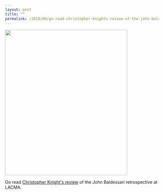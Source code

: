 ```yaml
---
layout: post
title: ""
permalink: /2010/06/go-read-christopher-knights-review-of-the-john-baldessari-retrospective-at-lacma.html
---
```


<img at:linkto_xid="6a00d8341c630a53ef013484ef1dca970c" class=" at-xid-6a00d8341c4f5f53ef0134850b069c970c" height="476" src="https://sippey.typepad.com/.a/6a00d8341c4f5f53ef0134850b069c970c-pi" width="400" xmlns:at="http://www.sixapart.com/ns/at" />

<p>Go read <a href="http://latimesblogs.latimes.com/culturemonster/2010/06/art-review-john-baldessari-pure-beauty-lacma.html">Christopher Knight&#39;s review</a> of the John Baldessari retrospective at LACMA.</p>


